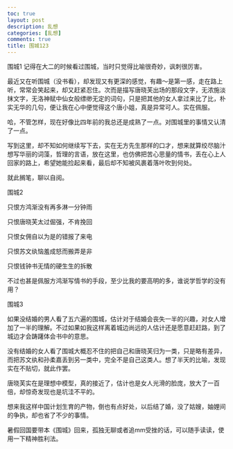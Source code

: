 ```yaml
---
toc: true
layout: post
description: 乱想
categories: [乱想]
comments: true
title: 围城123
---
```


围城1
记得在大二的时候看过围城，当时只觉得比喻很奇妙，讽刺很厉害。

 

最近又在听围城（没书看），却发现又有更深的感觉，有趣～是第一感，走在路上听，常常会笑起来，却又赶紧忍住。次而是描写唐晓芙出场的那段文字，无浓施淡抹文字，无洛神赋中仙女般缥缈无定的词句，只是把其他的女人拿过来比了比，朴实无华的几句，便让我在心中便觉得这个唐小姐，真是异常可人。实在佩服。

 

哈，不管怎样，现在好像比四年前的我总还是成熟了一点。对围城里的事情又认清了一点。

 

写到这里，却不知如何继续写下去，实在无方先生那样的口才，想来就算绞尽脑汁想写华丽的词藻，哲理的言语，放在这里，也仿佛把苦心思量的情书，丢在心上人回家的路上，希望她能捡起来看，最后却不知被风裹着落叶吹到何处。

 

就此搁笔，聊以自阅。

 

围城2

只恨方鸿渐没有再多淋一分钟雨

只恨唐晓芙太过倔强，不肯挽回

只恨女佣自以为是的错报了来电

只恨苏文纨恼羞成怒而搬弄是非

只恨钱钟书无情的硬生生的拆散

 

不过也甚是佩服方鸿渐写情书的手段，至少比我的要高明的多，谁说学哲学的没有用？

 

围城3

如果没结婚的男人看了五六遍的围城，估计对于结婚会丧失一半的兴趣，对女人增加了一半的理解。不过如果如我这样离着城边尚远的人估计还是愿意赶赶路，到了城边才会踌躇体会书中的意思。

 

没有结婚的女人看了围城大概忍不住的把自己和唐晓芙归为一类，只是略有差异，而把苏文纨和孙柔嘉丢到另一类中，完全不是自己这类人。想了半天的比喻，发现实在不贴切，就此作罢。

 

唐晓芙实在是理想中模型，真的接近了，估计也是女人光滑的脸庞，放大了一百倍，却惊奇发现也是坑洼不平的。

 

想来我这样中国计划生育的产物，倒也有点好处，以后结了婚，没了姑嫂，妯娌间的争执，却也省了不少的事情。

 

暑假回国要带本《围城》回来，孤独无聊或者追mm受挫的话，可以随手读读，使用一下精神胜利法。